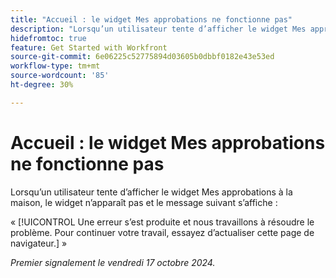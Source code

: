 ```yaml
---
title: "Accueil : le widget Mes approbations ne fonctionne pas"
description: "Lorsqu’un utilisateur tente d’afficher le widget Mes approbations à la maison, il n’apparaît pas et un message s’affiche."
hidefromtoc: true
feature: Get Started with Workfront
source-git-commit: 6e06225c52775894d03605b0dbbf0182e43e53ed
workflow-type: tm+mt
source-wordcount: '85'
ht-degree: 30%

---
```



# Accueil : le widget Mes approbations ne fonctionne pas

Lorsqu’un utilisateur tente d’afficher le widget Mes approbations à la maison, le widget n’apparaît pas et le message suivant s’affiche :

« [!UICONTROL Une erreur s’est produite et nous travaillons à résoudre le problème. Pour continuer votre travail, essayez d’actualiser cette page de navigateur.] »

_Premier signalement le vendredi 17 octobre 2024._
